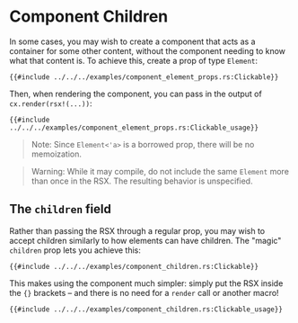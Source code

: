 # Component Children

In some cases, you may wish to create a component that acts as a container for some other content, without the component needing to know what that content is. To achieve this, create a prop of type `Element`:

```rust, no_run
{{#include ../../../examples/component_element_props.rs:Clickable}}
```

Then, when rendering the component, you can pass in the output of `cx.render(rsx!(...))`:

```rust, no_run
{{#include ../../../examples/component_element_props.rs:Clickable_usage}}
```

> Note: Since `Element<'a>` is a borrowed prop, there will be no memoization.

> Warning: While it may compile, do not include the same `Element` more than once in the RSX. The resulting behavior is unspecified.

## The `children` field

Rather than passing the RSX through a regular prop, you may wish to accept children similarly to how elements can have children. The "magic" `children` prop lets you achieve this:

```rust, no_run
{{#include ../../../examples/component_children.rs:Clickable}}
```

This makes using the component much simpler: simply put the RSX inside the `{}` brackets – and there is no need for a `render` call or another macro!

```rust, no_run
{{#include ../../../examples/component_children.rs:Clickable_usage}}
```
